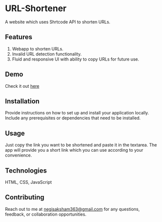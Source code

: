 # URL-Shortener

A website which uses Shrtcode API to shorten URLs.

## Features

1. Webapp to shorten URLs.
2. Invalid URL detection functionality.
3. Fluid and responsive UI with ability to copy URLs for future use.

## Demo

Check it out [here](https://sakshamian.github.io/URL-shortener/)

## Installation

Provide instructions on how to set up and install your application locally. Include any prerequisites or dependencies that need to be installed.

## Usage

Just copy the link you want to be shortened and paste it in the textarea. The app will provide you a short link which you can use according to your convenience.

## Technologies

HTML, CSS, JavaScript

## Contributing

Reach out to me at <negisaksham363@gmail.com> for any questions, feedback, or collaboration opportunities.
